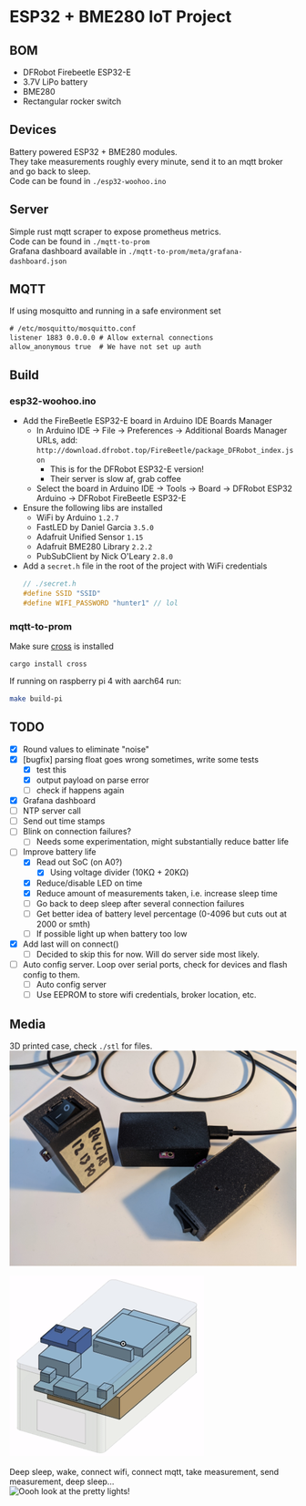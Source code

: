 # ESP32 + BME280 IoT Project

## BOM
- DFRobot Firebeetle ESP32-E
- 3.7V LiPo battery
- BME280
- Rectangular rocker switch

## Devices
Battery powered ESP32 + BME280 modules.  
They take measurements roughly every minute, send it to an mqtt broker and go back to sleep.  
Code can be found in `./esp32-woohoo.ino`

## Server
Simple rust mqtt scraper to expose prometheus metrics.  
Code can be found in `./mqtt-to-prom`  
Grafana dashboard available in `./mqtt-to-prom/meta/grafana-dashboard.json`

## MQTT
If using mosquitto and running in a safe environment set
```
# /etc/mosquitto/mosquitto.conf
listener 1883 0.0.0.0 # Allow external connections
allow_anonymous true  # We have not set up auth
```

## Build

### esp32-woohoo.ino
- Add the FireBeetle ESP32-E board in Arduino IDE Boards Manager
  - In Arduino IDE -> File -> Preferences -> Additional Boards Manager URLs, add: `http://download.dfrobot.top/FireBeetle/package_DFRobot_index.json`
    - This is for the DFRobot ESP32-E version!
    - Their server is slow af, grab coffee
  - Select the board in Arduino IDE -> Tools -> Board -> DFRobot ESP32 Arduino -> DFRobot FireBeetle ESP32-E
- Ensure the following libs are installed
  - WiFi by Arduino `1.2.7`
  - FastLED by Daniel Garcia `3.5.0`
  - Adafruit Unified Sensor `1.15`
  - Adafruit BME280 Library `2.2.2`
  - PubSubClient by Nick O'Leary `2.8.0`
- Add a `secret.h` file in the root of the project with WiFi credentials
  ```c
  // ./secret.h
  #define SSID "SSID"
  #define WIFI_PASSWORD "hunter1" // lol
  ```

### mqtt-to-prom
Make sure [cross](https://github.com/rust-embedded/cross) is installed
```
cargo install cross
```
If running on raspberry pi 4 with aarch64 run:
```bash
make build-pi
```

## TODO
- [x] Round values to eliminate "noise"
- [x] [bugfix] parsing float goes wrong sometimes, write some tests
  - [x] test this
  - [x] output payload on parse error
  - [ ] check if happens again
- [x] Grafana dashboard
- [ ] NTP server call
- [ ] Send out time stamps
- [ ] Blink on connection failures?
  - [ ] Needs some experimentation, might substantially reduce batter life
- [ ] Improve battery life
  - [x] Read out SoC (on A0?)
    - [x] Using voltage divider (10KΩ + 20KΩ)
  - [x] Reduce/disable LED on time
  - [x] Reduce amount of measurements taken, i.e. increase sleep time
  - [ ] Go back to deep sleep after several connection failures
  - [ ] Get better idea of battery level percentage (0-4096 but cuts out at 2000 or smth)
  - [ ] If possible light up when battery too low
- [x] Add last will on connect()
    - [ ] Decided to skip this for now. Will do server side most likely.
- [ ] Auto config server. Loop over serial ports, check for devices and flash config to them.
  - [ ] Auto config server
  - [ ] Use EEPROM to store wifi credentials, broker location, etc.

## Media
3D printed case, check `./stl` for files.
![Aint they cute?!](/images/3.jpg)

![](/images/model-animation.gif)

Deep sleep, wake, connect wifi, connect mqtt, take measurement, send measurement, deep sleep...  
![Oooh look at the pretty lights!](/images/blinkenlights.gif)
